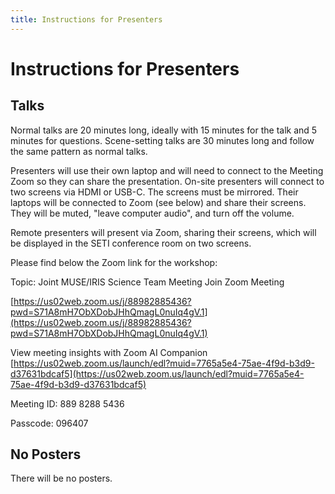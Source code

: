 ```yaml
---
title: Instructions for Presenters
---
```


# Instructions for Presenters

## Talks

Normal talks are 20 minutes long, ideally with 15 minutes for the talk and 5 minutes for questions.
Scene-setting talks are 30 minutes long and follow the same pattern as normal talks.

Presenters will use their own laptop and will need to connect to the Meeting Zoom so they can share the presentation.
On-site presenters will connect to two screens via HDMI or USB-C.
The screens must be mirrored.
Their laptops will be connected to Zoom (see below) and share their screens.
They will be muted, "leave computer audio", and turn off the volume.

Remote presenters will present via Zoom, sharing their screens, which will be displayed in the SETI conference room on two screens.

Please find below the Zoom link for the workshop:

Topic: Joint MUSE/IRIS Science Team Meeting
Join Zoom Meeting

[https://us02web.zoom.us/j/88982885436?pwd=S71A8mH7ObXDobJHhQmagL0nuIq4gV.1](https://us02web.zoom.us/j/88982885436?pwd=S71A8mH7ObXDobJHhQmagL0nuIq4gV.1)

View meeting insights with Zoom AI Companion
[https://us02web.zoom.us/launch/edl?muid=7765a5e4-75ae-4f9d-b3d9-d37631bdcaf5](https://us02web.zoom.us/launch/edl?muid=7765a5e4-75ae-4f9d-b3d9-d37631bdcaf5)

Meeting ID: 889 8288 5436

Passcode: 096407

## No Posters

There will be no posters.
